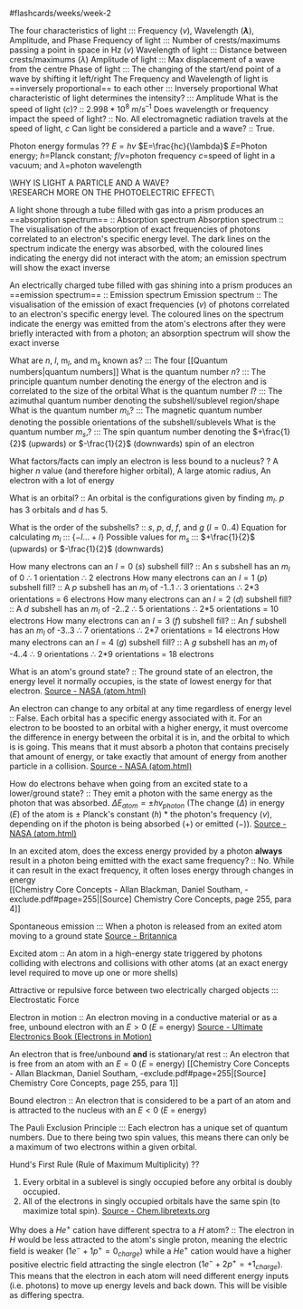 #flashcards/weeks/week-2
<!-- Light and it's characteristics -->
The four characteristics of light ::: Frequency ($v$), Wavelength (**$\lambda$**), Amplitude, and Phase
Frequency of light ::: Number of crests/maximums passing a point in space in Hz ($v$)
Wavelength of light ::: Distance between crests/maximums ($\lambda$)
Amplitude of light ::: Max displacement of a wave from the centre
Phase of light ::: The changing of the start/end point of a wave by shifting it left/right
The Frequency and Wavelength of light is ==inversely proportional== to each other ::: Inversely proportional
What characteristic of light determines the intensity? ::: Amplitude
What is the speed of light ($c$)? :: $2.998*10{^8}$ $m/s^{–1}$
Does wavelength or frequency impact the speed of light? :: No. All electromagnetic radiation travels at the speed of light, $c$
Can light be considered a particle and a wave? :: True.

Photon energy formulas
??
$E=hv$
$E=\frac{hc}{\lambda}$
$E$=Photon energy; $h$=Planck constant; $f/v$=photon frequency
$c$=speed of light in a vacuum; and $\lambda$=photon wavelength

\\WHY IS LIGHT A PARTICLE AND A WAVE?\
\\RESEARCH MORE ON THE PHOTOELECTRIC EFFECT\\

A light shone through a tube filled with gas into a prism produces an ==absorption spectrum== :: Absorption spectrum
Absorption spectrum :: The visualisation of the absorption of exact frequencies of photons correlated to an electron's specific energy level. The dark lines on the spectrum indicate the energy was absorbed, with the coloured lines indicating the energy did not interact with the atom; an emission spectrum will show the exact inverse 

An electrically charged tube filled with gas shining into a prism produces an ==emission spectrum== :: Emission spectrum
Emission spectrum :: The visualisation of the emission of exact frequencies ($v$) of photons correlated to an electron's specific energy level. The coloured lines on the spectrum indicate the energy was emitted from the atom's electrons after they were briefly interacted with from a photon; an absorption spectrum will show the exact inverse 



<!-- [[Quantum numbers]]  -->
What are *n*, *l*, m${_l}$, and m${_s}$ known as? ::: The four [[Quantum numbers|quantum numbers]] 
What is the quantum number *n*? ::: The principle quantum number denoting the energy of the electron and is correlated to the size of the orbital
What is the quantum number *l*? ::: The azimuthal quantum number denoting the subshell/sublevel region/shape
What is the quantum number $m{_l}$,? ::: The magnetic quantum number denoting the possible orientations of the subshell/sublevels
What is the quantum number $m{_s}$,? ::: The spin quantum number denoting the $+\frac{1}{2}$ (upwards) or $-\frac{1}{2}$ (downwards) spin of an electron

What factors/facts can imply an electron is less bound to a nucleus?
?
A higher $n$ value (and therefore higher orbital),
A large atomic radius,
An electron with a lot of energy

What is an orbital? :: An orbital is the configurations given by finding $m_{l}$. $p$ has 3 orbitals and $d$ has 5.

What is the order of the subshells? :: $s$, $p$, $d$, $f$, and $g$ ($l={0..4}$)
Equation for calculating $m_{l}$ ::: $\{-l...+l\}$
Possible values for $m_{s}$ ::: $+\frac{1}{2}$ (upwards) or $-\frac{1}{2}$ (downwards)
<!--SR:!2023-07-13,1,230-->

How many electrons can an $l=0$ $(s)$ subshell fill? :: An $s$ subshell has an $m{_l}$ of 0 $\therefore$ 1 orientation $\therefore$ 2 electrons
How many electrons can an $l=1$ $(p)$ subshell fill? :: A $p$ subshell has an $m{_l}$ of -1..1 $\therefore$ 3 orientations $\therefore$ 2\*3 orientations = 6 electrons
How many electrons can an $l=2$ $(d)$ subshell fill? :: A $d$ subshell has an $m{_l}$ of -2..2 $\therefore$ 5 orientations $\therefore$ 2\*5 orientations = 10 electrons
How many electrons can an $l=3$ $(f)$ subshell fill? :: An $f$ subshell has an $m{_l}$ of -3..3 $\therefore$ 7 orientations $\therefore$ 2\*7 orientations = 14 electrons
How many electrons can an $l=4$ $(g)$ subshell fill? :: A $g$ subshell has an $m{_l}$ of -4..4 $\therefore$ 9 orientations $\therefore$ 2\*9 orientations = 18 electrons

What is an atom's ground state? :: The ground state of an electron, the energy level it normally occupies, is the state of lowest energy for that electron. [Source - NASA (atom.html)](https://imagine.gsfc.nasa.gov/science/toolbox/atom.html)

An electron can change to any orbital at any time regardless of energy level :: False. Each orbital has a specific energy associated with it. For an electron to be boosted to an orbital with a higher energy, it must overcome the difference in energy between the orbital it is in, and the orbital to which is is going. This means that it must absorb a photon that contains precisely that amount of energy, or take exactly that amount of energy from another particle in a collision. [Source - NASA (atom.html)](https://imagine.gsfc.nasa.gov/science/toolbox/atom.html)

How do electrons behave when going from an excited state to a lower/ground state? :: They emit a photon with the same energy as the photon that was absorbed. $\Delta E_{atom}=\pm hv_{photon}$ (The change ($\Delta$) in energy ($E$) of the atom is $\pm$ Planck's constant ($h$) \* the photon's frequency ($v$), depending on if the photon is being absorbed ($+$) or emitted ($-$)). [Source - NASA (atom.html)](https://imagine.gsfc.nasa.gov/science/toolbox/atom.html)

In an excited atom, does the excess energy provided by a photon **always** result in a photon being emitted with the exact same frequency? :: No. While it can result in the exact frequency, it often loses energy through changes in energy  
	[[Chemistry Core Concepts - Allan Blackman, Daniel Southam, -exclude.pdf#page=255|[Source] Chemistry Core Concepts, page 255, para 4]]

Spontaneous emission ::: When a photon is released from an exited atom moving to a ground state
[Source - Britannica](https://www.britannica.com/science/light/Emission-and-absorption-processes#ref258435)

Excited atom :: An atom in a high-energy state triggered by photons colliding with electrons and collisions with other atoms (at an exact energy level required to move up one or more shells)

Attractive or repulsive force between two electrically charged objects ::: Electrostatic Force


Electron in motion :: An electron moving in a conductive material or as a free, unbound electron with an $E>0$ ($E$ = energy)
[Source - Ultimate Electronics Book (Electrons in Motion)](https://ultimateelectronicsbook.com/electrons-in-motion/) 

An electron that is free/unbound **and** is stationary/at rest :: An electron that is free from an atom with an $E=0$ ($E$ = energy) [[Chemistry Core Concepts - Allan Blackman, Daniel Southam, -exclude.pdf#page=255|[Source] Chemistry Core Concepts, page 255, para 1]]

Bound electron :: An electron that is considered to be a part of an atom and is attracted to the nucleus with an $E<0$ ($E$ = energy)


The Pauli Exclusion Principle ::: Each electron has a unique set of quantum numbers. Due to there being two spin values, this means there can only be a maximum of two electrons within a given orbital.

Hund's First Rule (Rule of Maximum Multiplicity)
??
1. Every orbital in a sublevel is singly occupied before any orbital is doubly occupied.
2. All of the electrons in singly occupied orbitals have the same spin (to maximize total spin).
[Source - Chem.libretexts.org](https://chem.libretexts.org/Bookshelves/Physical_and_Theoretical_Chemistry_Textbook_Maps/Supplemental_Modules_(Physical_and_Theoretical_Chemistry)/Electronic_Structure_of_Atoms_and_Molecules/Electronic_Configurations/Hund%27s_Rules)

Why does a $He^{+}$ cation have different spectra to a $H$ atom? :: 
The electron in $H$ would be less attracted to the atom's single proton, meaning the electric field is weaker ($1e^{-}+1p^{+}=0_{charge}$) while a $He{^+}$ cation would have a higher positive electric field attracting the single electron ($1e^{-}+2p^{+}=+1_{charge}$). This means that the electron in each atom will need different energy inputs (i.e. photons) to move up energy levels and back down. This will be visible as differing spectra.

